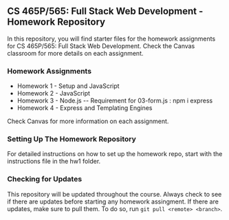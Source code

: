## CS 465P/565: Full Stack Web Development - Homework Repository

In this repository, you will find starter files for the homework assignments for CS 465P/565: Full Stack Web Development. Check the Canvas classroom for more details on each assignment.

### Homework Assignments

- Homework 1 - Setup and JavaScript
- Homework 2 - JavaScript
- Homework 3 - Node.js
  -- Requirement for 03-form.js : npm i express
- Homework 4 - Express and Templating Engines

Check Canvas for more information on each assignment.

### Setting Up The Homework Repository

For detailed instructions on how to set up the homework repo, start with the instructions file in the hw1 folder.

### Checking for Updates

This repository will be updated throughout the course. Always check to see if there are updates before starting any homework assingment. If there are updates, make sure to pull them. To do so, run `git pull <remote> <branch>`.

